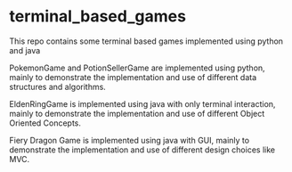 # terminal_based_games
This repo contains some terminal based games implemented using python and java

PokemonGame and PotionSellerGame are implemented using python, mainly to demonstrate the implementation and use of different data structures and algorithms.

EldenRingGame is implemented using java with only terminal interaction, mainly to demonstrate the implementation and use of different Object Oriented Concepts.

Fiery Dragon Game is implemented using java with GUI, mainly to demonstrate the implementation and use of different design choices like MVC.